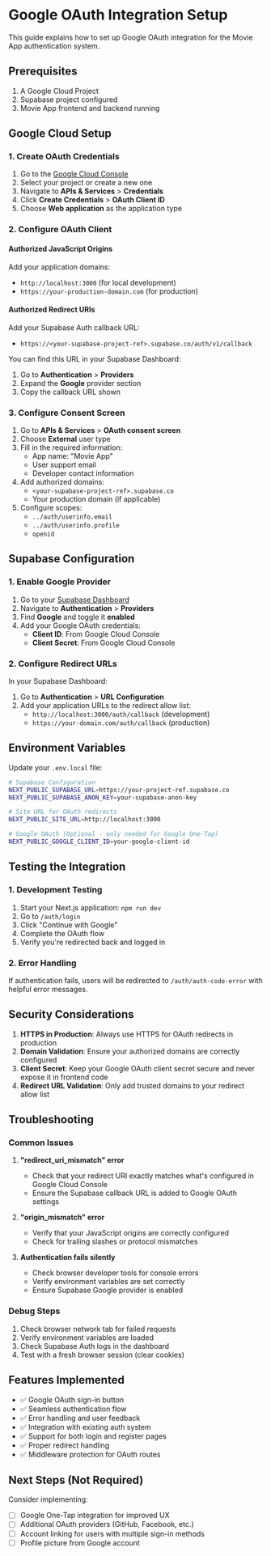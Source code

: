 # Google OAuth Integration Setup

This guide explains how to set up Google OAuth integration for the Movie App authentication system.

## Prerequisites

1. A Google Cloud Project
2. Supabase project configured
3. Movie App frontend and backend running

## Google Cloud Setup

### 1. Create OAuth Credentials

1. Go to the [Google Cloud Console](https://console.cloud.google.com/)
2. Select your project or create a new one
3. Navigate to **APIs & Services** > **Credentials**
4. Click **Create Credentials** > **OAuth Client ID**
5. Choose **Web application** as the application type

### 2. Configure OAuth Client

#### Authorized JavaScript Origins
Add your application domains:
- `http://localhost:3000` (for local development)
- `https://your-production-domain.com` (for production)

#### Authorized Redirect URIs
Add your Supabase Auth callback URL:
- `https://<your-supabase-project-ref>.supabase.co/auth/v1/callback`

You can find this URL in your Supabase Dashboard:
1. Go to **Authentication** > **Providers**
2. Expand the **Google** provider section
3. Copy the callback URL shown

### 3. Configure Consent Screen

1. Go to **APIs & Services** > **OAuth consent screen**
2. Choose **External** user type
3. Fill in the required information:
   - App name: "Movie App"
   - User support email
   - Developer contact information
4. Add authorized domains:
   - `<your-supabase-project-ref>.supabase.co`
   - Your production domain (if applicable)
5. Configure scopes:
   - `../auth/userinfo.email`
   - `../auth/userinfo.profile`
   - `openid`

## Supabase Configuration

### 1. Enable Google Provider

1. Go to your [Supabase Dashboard](https://supabase.com/dashboard)
2. Navigate to **Authentication** > **Providers**
3. Find **Google** and toggle it **enabled**
4. Add your Google OAuth credentials:
   - **Client ID**: From Google Cloud Console
   - **Client Secret**: From Google Cloud Console

### 2. Configure Redirect URLs

In your Supabase Dashboard:
1. Go to **Authentication** > **URL Configuration**
2. Add your application URLs to the redirect allow list:
   - `http://localhost:3000/auth/callback` (development)
   - `https://your-domain.com/auth/callback` (production)

## Environment Variables

Update your `.env.local` file:

```bash
# Supabase Configuration
NEXT_PUBLIC_SUPABASE_URL=https://your-project-ref.supabase.co
NEXT_PUBLIC_SUPABASE_ANON_KEY=your-supabase-anon-key

# Site URL for OAuth redirects
NEXT_PUBLIC_SITE_URL=http://localhost:3000

# Google OAuth (Optional - only needed for Google One-Tap)
NEXT_PUBLIC_GOOGLE_CLIENT_ID=your-google-client-id
```

## Testing the Integration

### 1. Development Testing

1. Start your Next.js application: `npm run dev`
2. Go to `/auth/login`
3. Click "Continue with Google"
4. Complete the OAuth flow
5. Verify you're redirected back and logged in

### 2. Error Handling

If authentication fails, users will be redirected to `/auth/auth-code-error` with helpful error messages.

## Security Considerations

1. **HTTPS in Production**: Always use HTTPS for OAuth redirects in production
2. **Domain Validation**: Ensure your authorized domains are correctly configured
3. **Client Secret**: Keep your Google OAuth client secret secure and never expose it in frontend code
4. **Redirect URL Validation**: Only add trusted domains to your redirect allow list

## Troubleshooting

### Common Issues

1. **"redirect_uri_mismatch" error**
   - Check that your redirect URI exactly matches what's configured in Google Cloud Console
   - Ensure the Supabase callback URL is added to Google OAuth settings

2. **"origin_mismatch" error**
   - Verify that your JavaScript origins are correctly configured
   - Check for trailing slashes or protocol mismatches

3. **Authentication fails silently**
   - Check browser developer tools for console errors
   - Verify environment variables are set correctly
   - Ensure Supabase Google provider is enabled

### Debug Steps

1. Check browser network tab for failed requests
2. Verify environment variables are loaded
3. Check Supabase Auth logs in the dashboard
4. Test with a fresh browser session (clear cookies)

## Features Implemented

- ✅ Google OAuth sign-in button
- ✅ Seamless authentication flow
- ✅ Error handling and user feedback
- ✅ Integration with existing auth system
- ✅ Support for both login and register pages
- ✅ Proper redirect handling
- ✅ Middleware protection for OAuth routes

## Next Steps (Not Required)

Consider implementing:
- [ ] Google One-Tap integration for improved UX
- [ ] Additional OAuth providers (GitHub, Facebook, etc.)
- [ ] Account linking for users with multiple sign-in methods
- [ ] Profile picture from Google account
